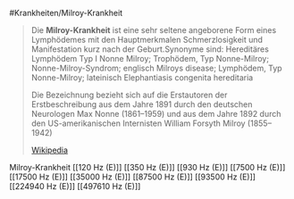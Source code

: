 #Krankheiten/Milroy-Krankheit

> Die **Milroy-Krankheit** ist eine sehr seltene angeborene Form eines Lymphödemes mit den Hauptmerkmalen Schmerzlosigkeit und Manifestation kurz nach der Geburt.Synonyme sind:  Hereditäres Lymphödem Typ I Nonne Milroy; Trophödem, Typ Nonne-Milroy; Nonne-Milroy-Syndrom; englisch Milroys disease; Lymphödem, Typ Nonne-Milroy; lateinisch Elephantiasis congenita hereditaria
>
> Die Bezeichnung bezieht sich auf die Erstautoren der Erstbeschreibung aus dem Jahre 1891 durch den deutschen Neurologen Max Nonne (1861–1959)  und aus dem Jahre 1892 durch den US-amerikanischen Internisten William Forsyth Milroy (1855–1942)
>
> [Wikipedia](https://de.wikipedia.org/wiki/Milroy-Krankheit)

Milroy-Krankheit
[[120 Hz (E)]]
[[350 Hz (E)]]
[[930 Hz (E)]]
[[7500 Hz (E)]]
[[17500 Hz (E)]]
[[35000 Hz (E)]]
[[87500 Hz (E)]]
[[93500 Hz (E)]]
[[224940 Hz (E)]]
[[497610 Hz (E)]]